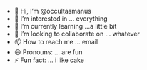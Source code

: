 - 👋 Hi, I’m @occultasmanus
- 👀 I’m interested in ... everything 
- 🌱 I’m currently learning ...a little bit 
- 💞️ I’m looking to collaborate on ... whatever 
- 📫 How to reach me ... email 
- 😄 Pronouns: ... are fun 
- ⚡ Fun fact: ... i like cake

<!---
occultasmanus/occultasmanus is a ✨ special ✨ repository because its `README.md` (this file) appears on your GitHub profile.
You can click the Preview link to take a look at your changes.
--->
